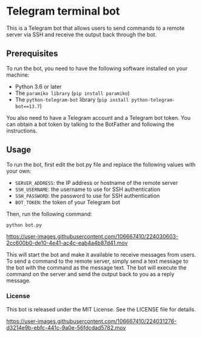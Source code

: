 # Telegram terminal bot
This is a Telegram bot that allows users to send commands to a remote server via SSH and receive the output back through the bot.

## Prerequisites
To run the bot, you need to have the following software installed on your machine:

- Python 3.6 or later
- The `paramiko library` (`pip install paramiko`)
- The `python-telegram-bot` library (`pip install python-telegram-bot==13.7`)

You also need to have a Telegram account and a Telegram bot token. You can obtain a bot token by talking to the BotFather and following the instructions.

## Usage
To run the bot, first edit the bot.py file and replace the following values with your own:

- `SERVER_ADDRESS`: the IP address or hostname of the remote server
- `SSH_USERNAME`: the username to use for SSH authentication
- `SSH_PASSWORD`: the password to use for SSH authentication
- `BOT_TOKEN`: the token of your Telegram bot

Then, run the following command:

``python bot.py``



https://user-images.githubusercontent.com/106667410/224030603-2cc600b0-de10-4e41-ac4c-eab4a4b87d41.mov



This will start the bot and make it available to receive messages from users. To send a command to the remote server, simply send a text message to the bot with the command as the message text. The bot will execute the command on the server and send the output back to you as a reply message.

### License
This bot is released under the MIT License. See the LICENSE file for details.

https://user-images.githubusercontent.com/106667410/224031276-d3214e9b-ebfc-441c-9a0e-56fdcdad5782.mov


